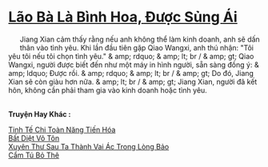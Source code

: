 <a href="https://truyentiki.com/lao-ba-la-binh-hoa-duoc-sung-ai.33830/" title="Lão Bà Là Bình Hoa, Được Sủng Ái"><h1>Lão Bà Là Bình Hoa, Được Sủng Ái</h1></a><div style="display:table"><img align="right" style="float: left; padding: 10px;" src="https://truyentiki.com/images/story/200x260/33830.jpg" alt="">Jiang Xian cảm thấy rằng nếu anh không thể làm kinh doanh, anh sẽ dấn thân vào tình yêu. Khi lần đầu tiên gặp Qiao Wangxi, anh thú nhận: "Tôi yêu tôi nếu tôi chọn tình yêu." & amp; rdquo; & amp; lt; br / & amp; gt; Qiao Wangxi, người được biết đến như một máy in hình người, sẵn sàng đồng ý: & amp; ldquo; Được rồi. & amp; rdquo; & amp; lt; br / & amp; gt; Do đó, Jiang Xian sẽ còn giàu hơn nữa. & amp; lt; br / & amp; gt; Jiang Xian, người đã kết hôn, không cần phải tham gia vào kinh doanh hoặc tình yêu.</div><p><br><b>Truyện Hay Khác :</b></p><a href="https://truyentiki.com/tinh-te-chi-toan-nang-tien-hoa.33829/" alt="Tinh Tế Chi Toàn Năng Tiến Hóa">Tinh Tế Chi Toàn Năng Tiến Hóa</a><br/><a href="https://github.com/nownovels/top500/tree/master/truyenhay/33872/" alt="Bất Diệt Võ Tôn">Bất Diệt Võ Tôn</a><br/><a href="https://github.com/nownovels/top500/tree/master/truyenhay/33907/" alt="Xuyên Thư Sau Ta Thành Vai Ác Trong Lòng Bảo">Xuyên Thư Sau Ta Thành Vai Ác Trong Lòng Bảo</a><br/><a href="https://github.com/nownovels/top500/tree/master/truyenhay/33914/" alt="Cẩm Tú Bỏ Thê">Cẩm Tú Bỏ Thê</a><br/>